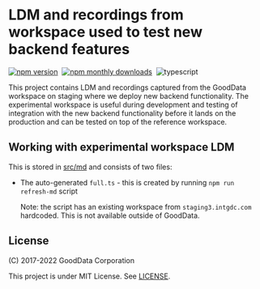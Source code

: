 # LDM and recordings from workspace used to test new backend features

[![npm version](https://img.shields.io/npm/v/@gooddata/experimental-workspace)](https://www.npmjs.com/@gooddata/experimental-workspace)&nbsp;
[![npm monthly downloads](https://img.shields.io/npm/dm/@gooddata/experimental-workspace)](https://npmcharts.com/compare/@gooddata/experimental-workspace?minimal=true)&nbsp;
![typescript](https://img.shields.io/badge/typescript-first-blue?logo=typescript)

This project contains LDM and recordings captured from the GoodData workspace on staging where we deploy new
backend functionality. The experimental workspace is useful during development and testing of integration with
the new backend functionality before it lands on the production and can be tested on top of the reference
workspace.

## Working with experimental workspace LDM

This is stored in [src/md](src/md) and consists of two files:

-   The auto-generated `full.ts` - this is created by running `npm run refresh-md` script

    Note: the script has an existing workspace from `staging3.intgdc.com` hardcoded. This is not available
    outside of GoodData.

## License

(C) 2017-2022 GoodData Corporation

This project is under MIT License. See [LICENSE](https://github.com/gooddata/gooddata-ui-sdk/blob/master/tools/experimental-workspace/LICENSE).
